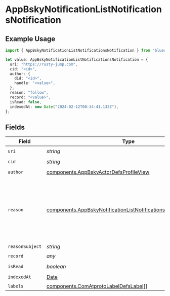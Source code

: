 # AppBskyNotificationListNotificationsNotification

## Example Usage

```typescript
import { AppBskyNotificationListNotificationsNotification } from "bluesky/models/components";

let value: AppBskyNotificationListNotificationsNotification = {
  uri: "https://rusty-jump.com",
  cid: "<id>",
  author: {
    did: "<id>",
    handle: "<value>",
  },
  reason: "follow",
  record: "<value>",
  isRead: false,
  indexedAt: new Date("2024-02-12T00:34:41.133Z"),
};
```

## Fields

| Field                                                                                                                                                  | Type                                                                                                                                                   | Required                                                                                                                                               | Description                                                                                                                                            |
| ------------------------------------------------------------------------------------------------------------------------------------------------------ | ------------------------------------------------------------------------------------------------------------------------------------------------------ | ------------------------------------------------------------------------------------------------------------------------------------------------------ | ------------------------------------------------------------------------------------------------------------------------------------------------------ |
| `uri`                                                                                                                                                  | *string*                                                                                                                                               | :heavy_check_mark:                                                                                                                                     | N/A                                                                                                                                                    |
| `cid`                                                                                                                                                  | *string*                                                                                                                                               | :heavy_check_mark:                                                                                                                                     | N/A                                                                                                                                                    |
| `author`                                                                                                                                               | [components.AppBskyActorDefsProfileView](../../models/components/appbskyactordefsprofileview.md)                                                       | :heavy_check_mark:                                                                                                                                     | N/A                                                                                                                                                    |
| `reason`                                                                                                                                               | [components.AppBskyNotificationListNotificationsNotificationReason](../../models/components/appbskynotificationlistnotificationsnotificationreason.md) | :heavy_check_mark:                                                                                                                                     | Expected values are 'like', 'repost', 'follow', 'mention', 'reply', 'quote', and 'starterpack-joined'.                                                 |
| `reasonSubject`                                                                                                                                        | *string*                                                                                                                                               | :heavy_minus_sign:                                                                                                                                     | N/A                                                                                                                                                    |
| `record`                                                                                                                                               | *any*                                                                                                                                                  | :heavy_check_mark:                                                                                                                                     | N/A                                                                                                                                                    |
| `isRead`                                                                                                                                               | *boolean*                                                                                                                                              | :heavy_check_mark:                                                                                                                                     | N/A                                                                                                                                                    |
| `indexedAt`                                                                                                                                            | [Date](https://developer.mozilla.org/en-US/docs/Web/JavaScript/Reference/Global_Objects/Date)                                                          | :heavy_check_mark:                                                                                                                                     | N/A                                                                                                                                                    |
| `labels`                                                                                                                                               | [components.ComAtprotoLabelDefsLabel](../../models/components/comatprotolabeldefslabel.md)[]                                                           | :heavy_minus_sign:                                                                                                                                     | N/A                                                                                                                                                    |